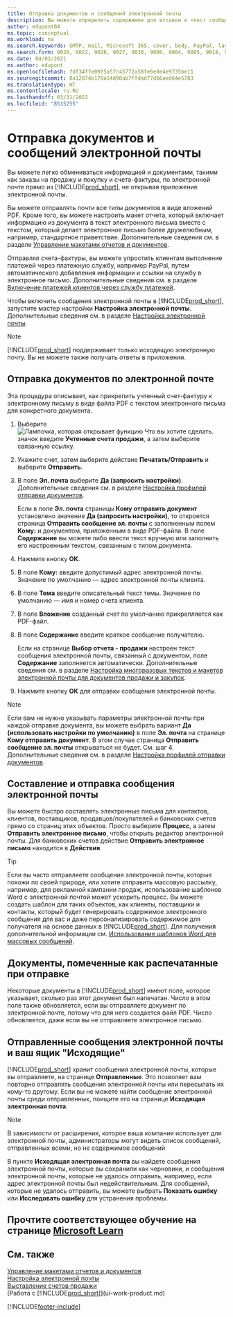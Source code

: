 ```yaml
---
title: Отправка документов и сообщений электронной почты
description: Вы можете определить содержимое для вставки в текст сообщения электронной, например ссылку на PayPal. Вы также можете вкладывать документы в сообщения электронной почты.
author: edupont04
ms.topic: conceptual
ms.workload: na
ms.search.keywords: SMTP, mail, Microsoft 365, cover, body, PayPal, layout
ms.search.form: 9020, 9022, 9026, 9027, 9030, 9000, 9004, 9005, 9018, 9006, 9007, 9010, 9016, 9017
ms.date: 04/01/2021
ms.author: edupont
ms.openlocfilehash: fdf34ffe09f5a57c45772a58fe6e8e4e9735be11
ms.sourcegitcommit: 8a12074b170a14d98ab7ffdad77d66aed64e5783
ms.translationtype: HT
ms.contentlocale: ru-RU
ms.lasthandoff: 03/31/2022
ms.locfileid: "8515255"
---
```

# <a name="send-documents-and-emails"></a>Отправка документов и сообщений электронной почты

Вы можете легко обмениваться информацией и документами, такими как заказы на продажу и покупку и счета-фактуры, по электронной почте прямо из [!INCLUDE[prod_short](includes/prod_short.md)], не открывая приложение электронной почты.  

Вы можете отправлять почти все типы документов в виде вложений PDF. Кроме того, вы можете настроить макет отчета, который включает информацию из документа в текст электронного письма вместе с текстом, который делает электронное письмо более дружелюбным, например, стандартное приветствие. Дополнительные сведения см. в разделе [Управление макетами отчетов и документов](ui-manage-report-layouts.md). <!--this topic does not mention how to set up a layout for email. Need to investigate.-->

Отправляя счета-фактуры, вы можете упростить клиентам выполнение платежей через платежную службу, например PayPal, путем автоматического добавления информации и ссылки на службу в электронное письмо. Дополнительные сведения см. в разделе [Включение платежей клиентов через службу платежей](sales-how-enable-payment-service-extensions.md).

Чтобы включить сообщения электронной почты в [!INCLUDE[prod_short](includes/prod_short.md)], запустите мастер настройки **Настройка электронной почты**. Дополнительные сведения см. в разделе [Настройка электронной почты](admin-how-setup-email.md).

> [!NOTE]
> [!INCLUDE[prod_short](includes/prod_short.md)] поддерживает только исходящую электронную почту. Вы не можете также получать ответы в приложении.

## <a name="to-send-documents-by-email"></a>Отправка документов по электронной почте

Эта процедура описывает, как прикрепить учтенный счет-фактуру к электронному письму в виде файла PDF с текстом электронного письма для конкретного документа. <!--update this-->

1. Выберите ![Лампочка, которая открывает функцию Что вы хотите сделать.](media/ui-search/search_small.png "Что вы хотите сделать") значок введите **Учтенные счета продажи**, а затем выберите связанную ссылку.
2. Укажите счет, затем выберите действие **Печатать/Отправить** и выберите **Отправить**.
3. В поле **Эл. почта** выберите **Да (запросить настройки)**. Дополнительные сведения см. в разделе [Настройка профилей отправки документов](sales-how-setup-document-send-profiles.md).
    
    Если в поле **Эл. почта** страницы **Кому отправить документ** установлено значение **Да (запросить настройки)**, то откроется страница **Отправить сообщение эл. почты** с заполненным полем **Кому:** и документом, приложенным в виде PDF-файла. В поле **Содержание** вы можете либо ввести текст вручную или заполнить его настроенным текстом, связанным с типом документа.

4. Нажмите кнопку **ОК**.
5. В поле **Кому:** введите допустимый адрес электронной почты. Значение по умолчанию — адрес электронной почты клиента.
6. В поле **Тема** введите описательный текст темы. Значение по умолчанию — имя и номер счета клиента.
7. В поле **Вложение** созданный счет по умолчанию прикрепляется как PDF-файл.
8. В поле **Содержание** введите краткое сообщение получателю.

    Если на странице **Выбор отчета - продажи** настроен текст сообщения электронной почты, связанный с документом, поле **Содержание** заполняется автоматически. Дополнительные сведения см. в разделе [Настройка многоразовых текстов и макетов электронной почты для документов продажи и закупок](admin-how-setup-email.md#set-up-reusable-email-texts-and-layouts-for-sales-and-purchase-documents).
9. Нажмите кнопку **ОК** для отправки сообщения электронной почты.

> [!NOTE]  
> Если вам не нужно указывать параметры электронной почты при каждой отправке документа, вы можете выбрать вариант **Да (использовать настройки по умолчанию)** в поле **Эл. почта** на странице **Кому отправить документ**. В этом случае страница **Отправить сообщение эл. почты** открываться не будет. См. шаг 4. Дополнительные сведения см. в разделе [Настройка профилей отправки документов](sales-how-setup-document-send-profiles.md).  

## <a name="to-compose-and-send-an-email"></a>Составление и отправка сообщения электронной почты
Вы можете быстро составлять электронные письма для контактов, клиентов, поставщиков, продавцов/покупателей и банковских счетов прямо со страниц этих объектов. Просто выберите **Процесс**, а затем **Отправить электронное письмо**, чтобы открыть редактор электронной почты. Для банковских счетов действие **Отправить электронное письмо** находится в **Действия**.

> [!TIP]
> Если вы часто отправляете сообщения электронной почты, которые похожи по своей природе, или хотите отправить массовую рассылку, например, для рекламной кампании продаж, использование шаблонов Word с электронной почтой может ускорить процесс. Вы можете создать шаблон для таких объектов, как клиенты, поставщики и контакты, который будет генерировать содержимое электронного сообщения для вас и даже персонализировать содержимое для получателя на основе данных в [!INCLUDE[prod_short](includes/prod_short.md)]. Для получения дополнительной информации см. [Использование шаблонов Word для массовых сообщений](ui-mail-merge.md).  

## <a name="documents-marked-as-printed-when-they-are-sent"></a>Документы, помеченные как распечатанные при отправке

Некоторые документы в [!INCLUDE[prod_short](includes/prod_short.md)] имеют поле, которое указывает, сколько раз этот документ был напечатан. Число в этом поле <!--"that field?" need a name...--> также обновляется, если вы отправляете документ по электронной почте, потому что для него создается файл PDF. Число обновляется, даже если вы не отправляете электронное письмо. <!--guessing this is because emails are technically reports, so the counter bumps up whenever someone creates an email. Need to verify.-->

## <a name="sent-emails-and-your-email-outbox"></a>Отправленные сообщения электронной почты и ваш ящик "Исходящие"

[!INCLUDE[prod_short](includes/prod_short.md)] хранит сообщения электронной почты, которые вы отправляете, на странице **Отправленные**. Это позволяет вам повторно отправлять сообщения электронной почты или пересылать их кому-то другому. Если вы не можете найти сообщение электронной почты среди отправленных, поищите его на странице **Исходящая электронная почта**. 

> [!NOTE]
> В зависимости от расширения, которое ваша компания использует для электронной почты, администраторы могут видеть список сообщений, отправленных всеми, но не содержимое сообщений

В пункте **Исходящая электронная почта** вы найдете сообщения электронной почты, которые вы сохранили как черновики, и сообщения электронной почты, которые не удалось отправить, например, если адрес электронной почты был недействительным. Для сообщений, которые не удалось отправить, вы можете выбрать **Показать ошибку** или **Исследовать ошибку** для устранения проблемы.  

## <a name="see-related-training-at-microsoft-learn"></a>Прочтите соответствующее обучение на странице [Microsoft Learn](/learn/modules/set-up-email/)

## <a name="see-also"></a>См. также

[Управление макетами отчетов и документов](ui-manage-report-layouts.md)  
[Настройка электронной почты](admin-how-setup-email.md)  
[Выставление счетов продажи](sales-how-invoice-sales.md)  
[Работа с [!INCLUDE[prod_short](includes/prod_short.md)]](ui-work-product.md)


[!INCLUDE[footer-include](includes/footer-banner.md)]
